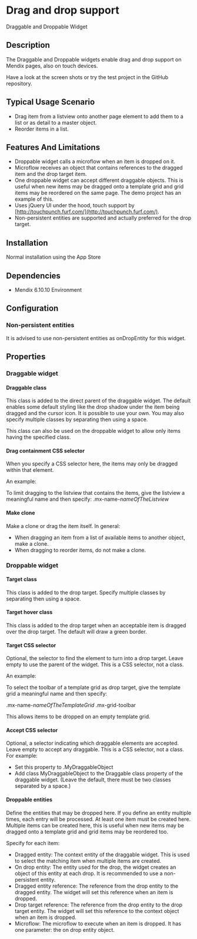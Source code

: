 Drag and drop support
=======================

Draggable and Droppable Widget

## Description
The Draggable and Droppable widgets enable drag and drop support on Mendix pages, also on touch devices.

Have a look at the screen shots or try the test project in the GitHub repository.

## Typical Usage Scenario

- Drag item from a listview onto another page element to add them to a list or as detail to a master object.
- Reorder items in a list.

## Features And Limitations

- Droppable widget calls a microflow when an item is dropped on it.
- Microflow receives an object that contains references to the dragged item and the drop target item.
- One droppable widget can accept different draggable objects. This is useful when new items may be dragged onto a template grid and grid items may be reordered on the same page. The demo project has an example of this.
- Uses jQuery UI under the hood, touch support by [http://touchpunch.furf.com/](http://touchpunch.furf.com/).
- Non-persistent entities are supported and actually preferred for the drop target.

## Installation

Normal installation using the App Store

## Dependencies
 
- Mendix 6.10.10 Environment

## Configuration

### Non-persistent entities
It is advised to use non-persistent entities as onDropEntity for this widget.


## Properties
### Draggable widget

#### Draggable class
This class is added to the direct parent of the draggable widget. The default enables some default styling like the drop shadow under the item being dragged and the cursor icon. It is possible to use your own. You may also specify multiple classes by separating then using a space. 

This class can also be used on the droppable widget to allow only items having the specified class.

#### Drag containment CSS selector
When you specify a CSS selector here, the items may only be dragged within that element.

An example:

To limit dragging to the listview that contains the items, give the listview a meaningful name and then specify: .mx-name-*nameOfTheListview*

#### Make clone
Make a clone or drag the item itself. In general:

- When dragging an item from a list of available items to another object, make a clone.
- When dragging to reorder items, do not make a clone.

### Droppable widget

#### Target class
This class is added to the drop target. Specify multiple classes by separating then using a space.

#### Target hover class
This class is added to the drop target when an acceptable item is dragged over the drop target. The default will draw a green border.

#### Target CSS selector
Optional, the selector to find the element to turn into a drop target. Leave empty to use the parent of the widget. This is a CSS selector, not a class.

An example:

To select the toolbar of a  template grid as drop target, give the template grid a meaningful name and then specify:

.mx-name-*nameOfTheTemplateGrid* .mx-grid-toolbar

This allows items to be dropped on an empty template grid.

#### Accept CSS selector
Optional, a selector indicating which draggable elements are accepted. Leave empty to accept any draggable. This is a CSS selector, not a class. For example:

- Set this property to .MyDraggableObject
- Add class MyDraggableObject to the Draggable class property of the draggable widget. (Leave the default, there must be two classes separated by a space.)

#### Droppable entities
Define the entities that may be dropped here. If you define an entity multiple times, each entry will be processed. At least one item must be created here. Multiple items can be created here, this is useful when new items may be dragged onto a template grid and grid items may be reordered too.

Specify for each item:

- Dragged entity: The context entity of the draggable widget. This is used to select the matching item when multiple items are created.
- On drop entity: The entity used for the drop, the widget creates an object of this entity at each drop. It is recommended to use a non-persistent entity.
- Dragged entity reference: The reference from the drop entity to the dragged entity. The widget will set this reference when an item is dropped.
- Drop target reference: The reference from the drop entity to the drop target entity. The widget will set this reference to the context object when an item is dropped.
- Microflow: The microflow to execute when an item is dropped. It has one parameter: the on drop entity object.
 
 
 